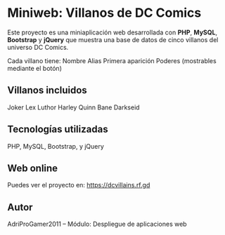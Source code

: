 # Miniweb: Villanos de DC Comics

Este proyecto es una miniaplicación web desarrollada con **PHP**, **MySQL**, **Bootstrap** y **jQuery** que muestra una base de datos de cinco villanos del universo DC Comics.

Cada villano tiene:
Nombre
Alias
Primera aparición
Poderes (mostrables mediante el botón)

## Villanos incluidos
Joker
Lex Luthor
Harley Quinn
Bane
Darkseid

## Tecnologías utilizadas
PHP, 
MySQL, 
Bootstrap, 
y jQuery

##  Web online
Puedes ver el proyecto en:
https://dcvillains.rf.gd

## Autor
AdriProGamer2011 – Módulo: Despliegue de aplicaciones web
